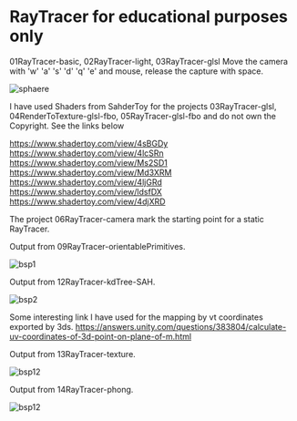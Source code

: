 
# RayTracer for educational purposes only

01RayTracer-basic, 02RayTracer-light, 03RayTracer-glsl
Move the camera with 'w' 'a' 's' 'd' 'q' 'e' and mouse, release the capture with space.

![sphaere](https://user-images.githubusercontent.com/30089026/31581374-56bc09f2-b16a-11e7-9449-a5f8b6a2fd48.jpg)

I have used Shaders from SahderToy for the projects 03RayTracer-glsl, 04RenderToTexture-glsl-fbo, 05RayTracer-glsl-fbo
and do not own the Copyright. See the links below

https://www.shadertoy.com/view/4sBGDy
https://www.shadertoy.com/view/4lcSRn
https://www.shadertoy.com/view/Ms2SD1
https://www.shadertoy.com/view/Md3XRM
https://www.shadertoy.com/view/4ljGRd
https://www.shadertoy.com/view/ldsfDX
https://www.shadertoy.com/view/4djXRD

The project 06RayTracer-camera mark the starting point for a static RayTracer.

Output from 09RayTracer-orientablePrimitives.

![bsp1](https://user-images.githubusercontent.com/30089026/34413435-d91096b2-ebe3-11e7-88f9-c476e2421ca9.jpg)

Output from 12RayTracer-kdTree-SAH.

![bsp2](https://user-images.githubusercontent.com/30089026/36678161-55425b66-1b10-11e8-8ec3-5ac000167036.jpg)

Some interesting link I have used for the mapping by vt coordinates exported by 3ds.
https://answers.unity.com/questions/383804/calculate-uv-coordinates-of-3d-point-on-plane-of-m.html

Output from 13RayTracer-texture.

![bsp12](https://user-images.githubusercontent.com/30089026/37238017-449a9060-241d-11e8-94a0-8e87fb9c2617.jpg)

Output from 14RayTracer-phong.

![bsp12](https://user-images.githubusercontent.com/30089026/44676184-d09f7d00-aa32-11e8-9299-ec693f2c609b.jpg)



